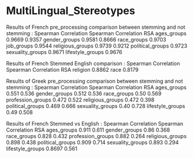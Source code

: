 # MultiLingual_Stereotypes
Results of French pre_processing comparison between stemming and not stemming : 
                    Spearman Correlation    Spearman Correlation RSA
ages_groups         0.9669                  0.9357
gender_groups       0.9581                  0.8666
race_groups         0.9703
job_groups          0.9544
religious_groups    0.9739                  0.9212
political_groups    0.9723
sexuality_groups    0.9671
lifestyle_groups    0.9676

Results of French Stemmed English comparison : 
                    Spearman Correlation    Spearman Correlation RSA
religion            0.8862
race                0.8179


Results of Greek pre_processing comparison between stemming and not stemming : 
                    Spearman Correlation    Spearman Correlation RSA
ages_groups                     0.551               0.536
gender_groups                   0.512               0.536
race_groups                     0.50                0.569
profession_groups               0.472               0.522
religious_groups                0.472               0.398
political_groups                0.469               0.666
sexuality_groups                0.40                0.728
lifestyle_groups                0.49                0.508



Results of French Stemmed vs English : 
                    Spearman Correlation    Spearman Correlation RSA
ages_groups                   0.911                 0.611
gender_groups                 0.86                  0.368
race_groups                   0.828                 0.432
profession_groups             0.882                 0.264
religious_groups              0.898                 0.438
political_groups              0.909                 0.714
sexuality_groups              0.893                 0.294
lifestyle_groups              0.8697                0.561






